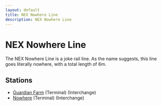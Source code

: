 ```yaml
---
layout: default
title: NEX Nowhere Line
description: NEX Nowhere Line
---
```


# NEX Nowhere Line

The NEX Nowhere Line is a joke rail line. As the name suggests, this line goes literally
nowhere, with a total length of 6m.

## Stations

- [Guardian Farm](/rail-stations/guardian-farm) (Terminal) (Interchange)
- [Nowhere](/rail-stations/nowhere) (Terminal) (Interchange)
